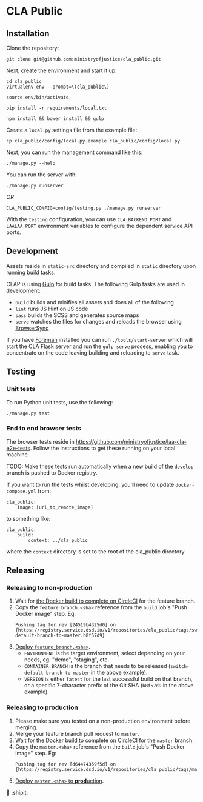 # CLA Public

## Installation

Clone the repository:

    git clone git@github.com:ministryofjustice/cla_public.git

Next, create the environment and start it up:

    cd cla_public
    virtualenv env --prompt=\(cla_public\)

    source env/bin/activate

    pip install -r requirements/local.txt

    npm install && bower install && gulp

Create a ``local.py`` settings file from the example file:

    cp cla_public/config/local.py.example cla_public/config/local.py

Next, you can run the management command like this:

    ./manage.py --help

You can run the server with:

    ./manage.py runserver

*OR*

    CLA_PUBLIC_CONFIG=config/testing.py ./manage.py runserver

With the `testing` configuration, you can use `CLA_BACKEND_PORT` and `LAALAA_PORT`
environment variables to configure the dependent service API ports.


## Development

Assets reside in `static-src` directory and compiled in `static` directory upon running build tasks.

CLAP is using [Gulp](http://gulpjs.com/) for build tasks. The following Gulp tasks are used in development:

- `build` builds and minifies all assets and does all of the following
- `lint` runs JS Hint on JS code
- `sass` builds the SCSS and generates source maps
- `serve` watches the files for changes and reloads the browser using [BrowserSync](http://www.browsersync.io/)

If you have [Foreman](https://github.com/ddollar/foreman) installed you can run `./tools/start-server` which will start the CLA Flask server
and run the `gulp serve` process, enabling you to concentrate on the code leaving building and reloading
to `serve` task.


## Testing

### Unit tests

To run Python unit tests, use the following:

    ./manage.py test

### End to end browser tests
The browser tests reside in https://github.com/ministryofjustice/laa-cla-e2e-tests. Follow the instructions to get these running on your local machine.

TODO: Make these tests run automatically when a new build of the `develop` branch is pushed to Docker registry.

If you want to run the tests whilst developing, you'll need to update `docker-compose.yml` from:

```
cla_public:
    image: [url_to_remote_image]
```

to something like:

```
cla_public:
    build:
        context: ../cla_public
```

where the `context` directory is set to the root of the cla_public directory.

## Releasing

### Releasing to non-production

1. Wait for [the Docker build to complete on CircleCI](https://circleci.com/gh/ministryofjustice/cla_public) for the feature branch.
1. Copy the `feature_branch.<sha>` reference from the `build` job's "Push Docker image" step. Eg:
    ```
    Pushing tag for rev [24519b4325d0] on {https://registry.service.dsd.io/v1/repositories/cla_public/tags/switch-default-branch-to-master.b8f57d9}
    ```
1. [Deploy `feature_branch.<sha>`](https://ci.service.dsd.io/job/DEPLOY-cla_public/build?delay=0sec).
    * `ENVIRONMENT` is the target environment, select depending on your needs, eg. "demo", "staging", etc.
    * `CONTAINER_BRANCH` is the branch that needs to be released (`switch-default-branch-to-master` in the above example).
    * `VERSION` is either `latest` for the last successful build on that branch, or a specific 7-character prefix of the Git SHA (`b8f57d9` in the above example).

### Releasing to production

1. Please make sure you tested on a non-production environment before merging.
1. Merge your feature branch pull request to `master`.
1. Wait for [the Docker build to complete on CircleCI](https://circleci.com/gh/ministryofjustice/cla_public/tree/master) for the `master` branch.
1. Copy the `master.<sha>` reference from the `build` job's "Push Docker image" step. Eg:
    ```
    Pushing tag for rev [d64474359f5d] on {https://registry.service.dsd.io/v1/repositories/cla_public/tags/master.54c165b}
    ```
1. [Deploy `master.<sha>` to **prod**uction](https://ci.service.dsd.io/job/DEPLOY-cla_public/build?delay=0sec).

:tada: :shipit:
